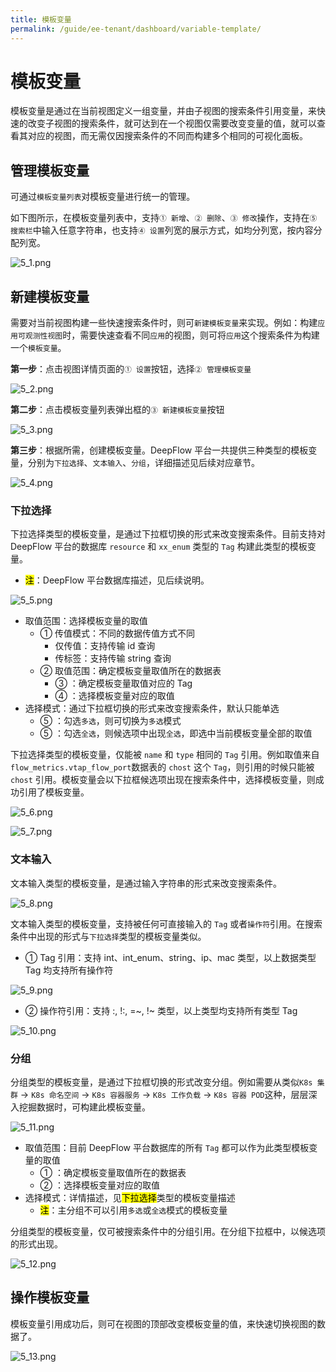 ```yaml
---
title: 模板变量
permalink: /guide/ee-tenant/dashboard/variable-template/
---
```


# 模板变量

模板变量是通过在当前视图定义一组变量，并由子视图的搜索条件引用变量，来快速的改变子视图的搜索条件，就可达到在一个视图仅需要改变变量的值，就可以查看其对应的视图，而无需仅因搜索条件的不同而构建多个相同的可视化面板。

## 管理模板变量

可通过`模板变量列表`对模板变量进行统一的管理。

如下图所示，在模板变量列表中，支持`① 新增`、`② 删除`、`③ 修改`操作，支持在`⑤ 搜索栏`中输入任意字符串，也支持`④ 设置`列宽的展示方式，如均分列宽，按内容分配列宽。

![5_1.png](https://yunshan-guangzhou.oss-cn-beijing.aliyuncs.com/pub/pic/202309186508271003b1f.png)

## 新建模板变量

需要对当前视图构建一些快速搜索条件时，则可`新建模板变量`来实现。例如：构建`应用可观测性视图`时，需要快速查看不同`应用`的视图，则可将`应用`这个搜索条件为构建一个`模板变量`。

**第一步**：点击视图详情页面的`① 设置`按钮，选择`② 管理模板变量`

![5_2.png](https://yunshan-guangzhou.oss-cn-beijing.aliyuncs.com/pub/pic/2023091865082710acc0d.png)

**第二步**：点击模板变量列表弹出框的`③ 新建模板变量`按钮

![5_3.png](https://yunshan-guangzhou.oss-cn-beijing.aliyuncs.com/pub/pic/202309186508281781e9e.png)

**第三步**：根据所需，创建模板变量。DeepFlow 平台一共提供三种类型的模板变量，分别为`下拉选择`、`文本输入`、`分组`，详细描述见后续对应章节。

![5_4.png](https://yunshan-guangzhou.oss-cn-beijing.aliyuncs.com/pub/pic/202309186508270fc440b.png)

### 下拉选择

下拉选择类型的模板变量，是通过下拉框切换的形式来改变搜索条件。目前支持对 DeepFlow 平台的数据库 `resource` 和 `xx_enum` 类型的 `Tag` 构建此类型的模板变量。
- <mark>注</mark>：DeepFlow 平台数据库描述，见后续说明。

![5_5.png](https://yunshan-guangzhou.oss-cn-beijing.aliyuncs.com/pub/pic/20230918650827189345b.png)

- 取值范围：选择模板变量的取值
  - ① 传值模式：不同的数据传值方式不同
    - 仅传值：支持传输 id 查询
    - 传标签：支持传输 string 查询
  - ② 取值范围：确定模板变量取值所在的数据表
    - ③ ：确定模板变量取值对应的 Tag
    - ④ ：选择模板变量对应的取值
- 选择模式：通过下拉框切换的形式来改变搜索条件，默认只能单选
  - ⑤ ：勾选`多选`，则可切换为`多选`模式
  - ⑤ ：勾选`全选`，则候选项中出现`全选`，即选中当前模板变量全部的取值

下拉选择类型的模板变量，仅能被 `name` 和 `type` 相同的 `Tag` 引用。例如取值来自 `flow_metrics.vtap_flow_port`数据表的 `chost` 这个 `Tag`，则引用的时候只能被`chost` 引用。模板变量会以下拉框候选项出现在搜索条件中，选择模板变量，则成功引用了模板变量。

![5_6.png](https://yunshan-guangzhou.oss-cn-beijing.aliyuncs.com/pub/pic/2023091865082713aca9a.png)

![5_7.png](https://yunshan-guangzhou.oss-cn-beijing.aliyuncs.com/pub/pic/2023091865082ac9cb794.png)

### 文本输入

文本输入类型的模板变量，是通过输入字符串的形式来改变搜索条件。

![5_8.png](https://yunshan-guangzhou.oss-cn-beijing.aliyuncs.com/pub/pic/2023091865082716002b8.png)

文本输入类型的模板变量，支持被任何可直接输入的 `Tag` 或者`操作符`引用。在搜索条件中出现的形式与`下拉选择`类型的模板变量类似。
- ① Tag 引用：支持 int、int_enum、string、ip、mac 类型，以上数据类型 Tag 均支持所有操作符

![5_9.png](https://yunshan-guangzhou.oss-cn-beijing.aliyuncs.com/pub/pic/202309186508271402080.png)
- ② 操作符引用：支持 :, !:, =~, !~ 类型，以上类型均支持所有类型 Tag

![5_10.png](https://yunshan-guangzhou.oss-cn-beijing.aliyuncs.com/pub/pic/2023091865082716add4e.png)

### 分组

分组类型的模板变量，是通过下拉框切换的形式改变分组。例如需要从类似`K8s 集群` -> `K8s 命名空间` -> `K8s 容器服务` -> `K8s 工作负载` -> `K8s 容器 POD`这种，层层深入挖掘数据时，可构建此模板变量。

![5_11.png](https://yunshan-guangzhou.oss-cn-beijing.aliyuncs.com/pub/pic/20230918650827184c5b7.png)

- 取值范围：目前 DeepFlow 平台数据库的所有 `Tag` 都可以作为此类型模板变量的取值
  - ① ：确定模板变量取值所在的数据表
  - ② ：选择模板变量对应的取值
- 选择模式：详情描述，见<mark>下拉选择</mark>类型的模板变量描述
  - <mark>注</mark>：主分组不可以引用`多选`或`全选`模式的模板变量

分组类型的模板变量，仅可被搜索条件中的分组引用。在分组下拉框中，以候选项的形式出现。

![5_12.png](https://yunshan-guangzhou.oss-cn-beijing.aliyuncs.com/pub/pic/2023091865082715de5ff.png)

## 操作模板变量

模板变量引用成功后，则可在视图的顶部改变模板变量的值，来快速切换视图的数据了。

![5_13.png](https://yunshan-guangzhou.oss-cn-beijing.aliyuncs.com/pub/pic/2023091865082719abddf.png)

